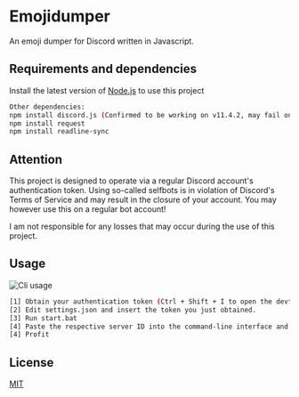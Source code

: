 # Emojidumper

An emoji dumper for Discord written in Javascript.

## Requirements and dependencies

Install the latest version of [Node.js](https://nodejs.org/en/download/) to use this project
```bash
Other dependencies:
npm install discord.js (Confirmed to be working on v11.4.2, may fail on newer versions due to countermeasures against selfbot usage)
npm install request
npm install readline-sync
```

## Attention

This project is designed to operate via a regular Discord account's authentication token. Using so-called selfbots is in violation of Discord's Terms of Service and may result in the closure of your account. You may however use this on a regular bot account!

I am not responsible for any losses that may occur during the use of this project.

## Usage

![Cli usage](https://up.ryeqb.xyz/yq0nj.gif)

```bash
[1] Obtain your authentication token (Ctrl + Shift + I to open the devtool > Networking > Search for "/api" and check the authentication header)
[2] Edit settings.json and insert the token you just obtained.
[3] Run start.bat
[4] Paste the respective server ID into the command-line interface and press enter
[4] Profit
```

## License
[MIT](https://choosealicense.com/licenses/mit/)